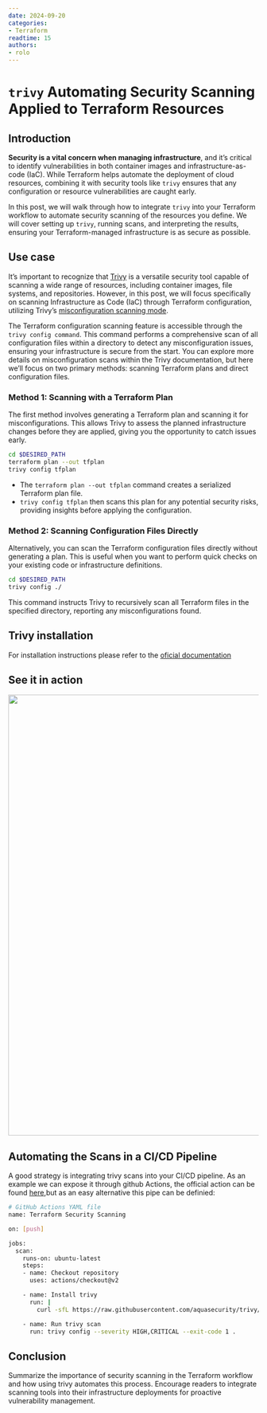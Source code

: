```yaml
---
date: 2024-09-20 
categories:
- Terraform  
readtime: 15 
authors:
- rolo  
---
```


# `trivy` Automating Security Scanning Applied to Terraform Resources

## Introduction
**Security is a vital concern when managing infrastructure**, and it’s critical to identify vulnerabilities in both container images and infrastructure-as-code (IaC). While Terraform helps automate the deployment of cloud resources, combining it with security tools like `trivy` ensures that any configuration or resource vulnerabilities are caught early.

In this post, we will walk through how to integrate `trivy` into your Terraform workflow to automate security scanning of the resources you define. We will cover setting up `trivy`, running scans, and interpreting the results, ensuring your Terraform-managed infrastructure is as secure as possible.

## Use case 
It’s important to recognize that [Trivy](https://aquasecurity.github.io/trivy/v0.17.2/) is a versatile security tool capable of scanning a wide range of resources, including container images, file systems, and repositories. However, in this post, we will focus specifically on scanning Infrastructure as Code (IaC) through Terraform configuration, utilizing Trivy’s [misconfiguration scanning mode]((https://aquasecurity.github.io/trivy/v0.55/tutorials/misconfiguration/terraform/)).

The Terraform configuration scanning feature is accessible through the `trivy config command`. This command performs a comprehensive scan of all configuration files within a directory to detect any misconfiguration issues, ensuring your infrastructure is secure from the start. You can explore more details on misconfiguration scans within the Trivy documentation, but here we’ll focus on two primary methods: scanning Terraform plans and direct configuration files.

### Method 1: Scanning with a Terraform Plan
The first method involves generating a Terraform plan and scanning it for misconfigurations. This allows Trivy to assess the planned infrastructure changes before they are applied, giving you the opportunity to catch issues early.

```bash 
cd $DESIRED_PATH
terraform plan --out tfplan
trivy config tfplan
```
- The `terraform plan --out tfplan` command creates a serialized Terraform plan file.
- `trivy config tfplan` then scans this plan for any potential security risks, providing insights before applying the configuration.


### Method 2: Scanning Configuration Files Directly
Alternatively, you can scan the Terraform configuration files directly without generating a plan. This is useful when you want to perform quick checks on your existing code or infrastructure definitions.

```bash
cd $DESIRED_PATH
trivy config ./ 
```

This command instructs Trivy to recursively scan all Terraform files in the specified directory, reporting any misconfigurations found.

## Trivy installation
For installation instructions please refer to the [oficial documentation](https://aquasecurity.github.io/trivy/v0.55/getting-started/installation/)

## See it in action
<p align="center">
  <a href="https://asciinema.org/a/dyysX0qf7W97rdZrKVtoIv6pL">
  <img src="https://asciinema.org/a/dyysX0qf7W97rdZrKVtoIv6pL.png" width="885"></image>
  </a>
</p>

## Automating the Scans in a CI/CD Pipeline

A good strategy is integrating trivy scans into your CI/CD pipeline. As an example we can expose it through github Actions, the official action can be found [here](https://github.com/aquasecurity/trivy-action),but as an easy alternative this pipe can be definied:

```bash
# GitHub Actions YAML file
name: Terraform Security Scanning

on: [push]

jobs:
  scan:
    runs-on: ubuntu-latest
    steps:
    - name: Checkout repository
      uses: actions/checkout@v2

    - name: Install trivy
      run: |
        curl -sfL https://raw.githubusercontent.com/aquasecurity/trivy/main/contrib/install.sh | sudo sh

    - name: Run trivy scan
      run: trivy config --severity HIGH,CRITICAL --exit-code 1 .

```

## Conclusion
Summarize the importance of security scanning in the Terraform workflow and how using trivy automates this process. Encourage readers to integrate scanning tools into their infrastructure deployments for proactive vulnerability management.